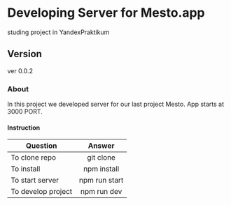 # Developing Server for Mesto.app
studing project in YandexPraktikum
## Version
ver 0.0.2
### About
In this project we developed server for our last project Mesto.
App starts at 3000 PORT.
#### Instruction
| Question | Answer |
|----------------|:---------:|
| To clone repo | git clone |
| To install | npm install |
| To start server| npm run start |
| To develop project| npm run dev |
